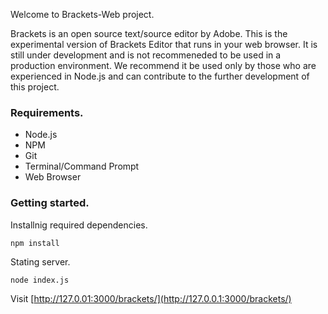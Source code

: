 Welcome to Brackets-Web project.

Brackets is an open source text/source editor by Adobe. This is the experimental version of Brackets Editor that runs in your web browser. It is still under development and is not recommeneded to be used in a production environment. We recommend it be used only by those who are experienced in Node.js and can contribute to the further development of this project.


### Requirements.

* Node.js
* NPM
* Git
* Terminal/Command Prompt
* Web Browser

### Getting started.

Installnig required dependencies.

```
npm install 
```

Stating server.

```
node index.js
```

Visit [http://127.0.01:3000/brackets/](http://127.0.0.1:3000/brackets/)